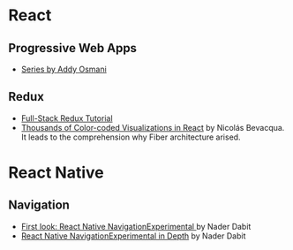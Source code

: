 # React
 ## Progressive Web Apps
  - [Series by Addy Osmani](https://addyosmani.com/blog/progressive-web-apps-with-react/)
 ## Redux
  - [Full-Stack Redux Tutorial](https://teropa.info/blog/2015/09/10/full-stack-redux-tutorial.html)
  - [Thousands of Color-coded Visualizations in React](https://ponyfoo.com/articles/color-coded-visualizations-react) by Nicolás Bevacqua.  
    It leads to the comprehension why Fiber architecture arised.

 # React Native
  ## Navigation
   - [First look: React Native NavigationExperimental ](https://medium.com/react-native-training/first-look-react-native-navigator-experimental-9a7cf39a615b#.cqxlre7tf) by Nader Dabit
   - [React Native NavigationExperimental in Depth]() by Nader Dabit